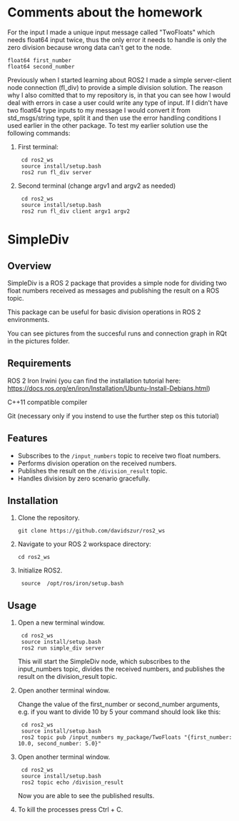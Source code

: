 # Comments about the homework
For the input I made a unique input message called "TwoFloats" which needs float64 input twice, thus the only error it needs to handle is only the zero division because wrong data can't get to the node.

	float64 first_number
	float64 second_number
	
Previously when I started learning about ROS2 I made a simple server-client node connection (fl_div) to provide a simple division solution. The reason why I also comitted that to my repository is, in that you can see how I would deal with errors in case a user could write any type of input.
If I didn't have two float64 type inputs to my message I would convert it from std_msgs/string type, split it and then use the error handling conditions I used earlier in the other package.
To test my earlier solution use the following commands:
1. First terminal:
 
		cd ros2_ws
		source install/setup.bash
		ros2 run fl_div server
		
2. Second terminal (change argv1 and argv2 as needed)
 
		cd ros2_ws
		source install/setup.bash
		ros2 run fl_div client argv1 argv2

# SimpleDiv

## Overview
SimpleDiv is a ROS 2 package that provides a simple node for dividing two float numbers received as messages and publishing the result on a ROS topic.

This package can be useful for basic division operations in ROS 2 environments.

You can see pictures from the succesful runs and connection graph in RQt in the pictures folder.

## Requirements

ROS 2 Iron Irwini (you can find the installation tutorial here: https://docs.ros.org/en/iron/Installation/Ubuntu-Install-Debians.html)

C++11 compatible compiler

Git (necessary only if you instend to use the further step os this tutorial)
## Features
- Subscribes to the `/input_numbers` topic to receive two float numbers.
- Performs division operation on the received numbers.
- Publishes the result on the `/division_result` topic.
- Handles division by zero scenario gracefully.

## Installation
1. Clone the repository.

	   git clone https://github.com/davidszur/ros2_ws

2. Navigate to your ROS 2 workspace directory:
   
	   cd ros2_ws

3. Initialize ROS2.

		source  /opt/ros/iron/setup.bash

## Usage

1. Open a new terminal window.

		cd ros2_ws
		source install/setup.bash
		ros2 run simple_div server

	This will start the SimpleDiv node, which subscribes to the input_numbers topic, divides the received numbers, and publishes the result on the division_result topic.

2. Open another terminal window.

	Change the value of the first_number or second_number arguments, e.g. if you want to divide 10 by 5 your command should look like this:
	
		cd ros2_ws
		source install/setup.bash
		ros2 topic pub /input_numbers my_package/TwoFloats "{first_number: 10.0, second_number: 5.0}"

3. Open another terminal window.
		
		cd ros2_ws
		source install/setup.bash
		ros2 topic echo /division_result

	Now you are able to see the published results.
4. To kill the processes press Ctrl + C.
